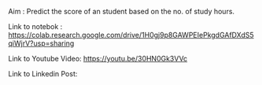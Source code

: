 Aim : Predict the score of an student based on the no. of study hours.

Link to notebok : https://colab.research.google.com/drive/1H0gj9p8GAWPEIePkgdGAfDXdS5qiWjrV?usp=sharing

Link to Youtube Video: https://youtu.be/30HN0Gk3VVc

Link to Linkedin Post:
